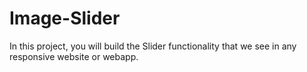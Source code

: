 # Image-Slider
In this project, you will build the Slider functionality that we see in any responsive website or webapp.
